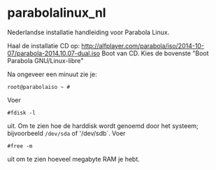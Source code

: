 parabolalinux_nl
================

Nederlandse installatie handleiding voor Parabola Linux.

Haal de installatie CD op: http://alfplayer.com/parabola/iso/2014-10-07/parabola-2014.10.07-dual.iso
Boot van CD.
Kies de bovenste "Boot Parabola GNU/Linux-libre"

Na ongeveer een minuut zie je: 

	root@parabolaiso ~ # 

Voer 

	#fdisk -l

uit. Om te zien hoe de harddisk wordt genoemd door het systeem; bijvoorbeeld `/dev/sda` of '/dev/sdb`. Voer 

	#free -m 

uit om te zien hoeveel megabyte RAM je hebt.
